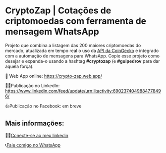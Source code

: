 # CryptoZap | Cotações de criptomoedas com ferramenta de mensagem WhatsApp

Projeto que combina a listagem das 200 maiores criptomoedas do mercado, atualizada em tempo real o uso da [API da CoinGecko](https://www.coingecko.com/) e integrado com a automação de mensagens para WhatsApp. Copie esse projeto como desejar e expanda-o usando a hashtag **#cryptozap** (e **#guipedrov** para dar aquela força).

🚀 Web App online: https://crypto-zap.web.app/

🧑‍💼Publicação no LinkedIn: https://www.linkedin.com/feed/update/urn:li:activity:6902374049884778496/

👍Publicação no Facebook: em breve

## Mais informações:

👨‍💼[Conecte-se ao meu linkedin](https://www.linkedin.com/in/guipedrov/)

📞[Fale comigo no WhatsApp](https://api.whatsapp.com/send/?phone=%2B5522999899829&text&app_absent=0)
